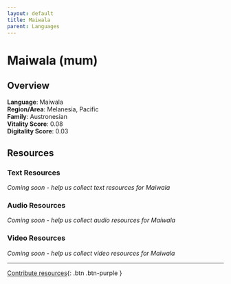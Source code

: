 ```yaml
---
layout: default
title: Maiwala
parent: Languages
---
```


# Maiwala (mum)

## Overview

**Language**: Maiwala  
**Region/Area**: Melanesia, Pacific  
**Family**: Austronesian  
**Vitality Score**: 0.08  
**Digitality Score**: 0.03  

## Resources

### Text Resources
*Coming soon - help us collect text resources for Maiwala*

### Audio Resources
*Coming soon - help us collect audio resources for Maiwala*

### Video Resources
*Coming soon - help us collect video resources for Maiwala*

---

[Contribute resources](https://fairtrain.github.io/){: .btn .btn-purple }
